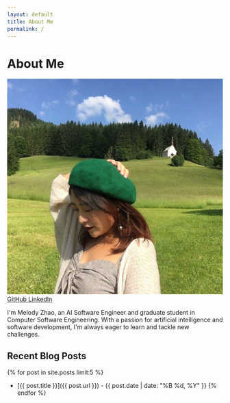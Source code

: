```yaml
---
layout: default
title: About Me
permalink: /
---
```


# About Me

<div class="profile-photo">
    <img src="/assets/images/profile.jpg" alt="Melody Zhao in a green beret against a scenic mountain landscape">
</div>

<div class="social-links">
    <a href="https://github.com/Melody-coder923" target="_blank">
        <i class="fab fa-github"></i>
        <span>GitHub</span>
    </a>
    <a href="https://www.linkedin.com/in/yan-zhao-092348239/" target="_blank">
        <i class="fab fa-linkedin"></i>
        <span>LinkedIn</span>
    </a>
</div>

I'm Melody Zhao, an AI Software Engineer and graduate student in Computer Software Engineering. With a passion for artificial intelligence and software development, I'm always eager to learn and tackle new challenges.

## Recent Blog Posts

{% for post in site.posts limit:5 %}
- [{{ post.title }}]({{ post.url }}) - {{ post.date | date: "%B %d, %Y" }}
{% endfor %}